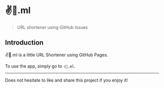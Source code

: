 # ✌👶.ml

> URL shortener using GitHub Issues

## Introduction

✌👶.ml is a little URL Shortener using GitHub Pages.

To use the app, simply go to `✌👶.ml`.

---

Does not hesitate to like and share this project if you enjoy it!
